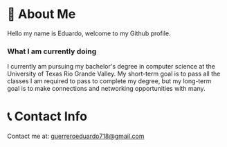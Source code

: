 # 📖 About Me
Hello my name is Eduardo, welcome to my Github profile.

### What I am currently doing
I currently am pursuing my bachelor's degree in computer science at the University of Texas Rio Grande Valley. My short-term goal is to pass all the classes I am required to pass to complete my degree, but my long-term goal is to make connections and networking opportunities with many.

# 📞 Contact Info
Contact me at: guerreroeduardo718@gmail.com
